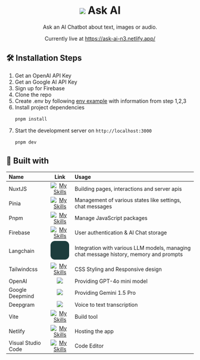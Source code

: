 <h1 align="center">
  <img src="https://github.com/mikechao/ask-ai-nuxt3/blob/master/public/favicon.ico"/>
  Ask AI
</h1>

<p align="center">
  Ask an AI Chatbot about text, images or audio.
</p>

<p align="center">
Currently live at <a href="https://ask-ai-n3.netlify.app">https://ask-ai-n3.netlify.app/</a>
</p>

## 🛠️ Installation Steps

1. Get an OpenAI API Key
2. Get an Google AI API Key
3. Sign up for Firebase
4. Clone the repo
5. Create .env by following [env example](./env-example) with information from step 1,2,3
6. Install project dependencies
   ```bash
   pnpm install
   ```
7. Start the development server on `http://localhost:3000`
   ```bash
   pnpm dev
   ```
## 👷 Built with

| Name | Link | Usage |
| :--- | :---: | :--- |
|NuxtJS|[![My Skills](https://skillicons.dev/icons?i=nuxtjs)](https://nuxt.com/) | Building pages, interactions and server apis | 
|Pinia|[![My Skills](https://skillicons.dev/icons?i=pinia)](https://pinia.vuejs.org/) | Management of various states like settings, chat messages |
|Pnpm|[![My Skills](https://skillicons.dev/icons?i=pnpm)](https://pnpm.io/) | Manage JavaScript packages |
|Firebase|[![My Skills](https://skillicons.dev/icons?i=firebase)](https://firebase.google.com/) | User authentication & AI Chat storage |
|Langchain|<a href="https://js.langchain.com/docs/introduction/"><img src="https://github.com/onemarc/tech-icons/blob/main/icons/langchain.svg" width="50"></a> | Integration with various LLM models, managing chat message history, memory and prompts |
|Tailwindcss|[![My Skills](https://skillicons.dev/icons?i=tailwind)](https://tailwindcss.com/)| CSS Styling and Responsive design |
|OpenAI|<a href="https://openai.com/index/gpt-4o-mini-advancing-cost-efficient-intelligence/"><img src="https://github.com/onemarc/tech-icons/blob/main/icons/openai-dark.svg" width="50"></a>| Providing GPT-4o mini model|
|Google Deepmind|<a href="https://deepmind.google/technologies/gemini/pro/"><img src="https://deepmind.google/static/icons/google_deepmind_48dp.5b470587fe7d.svg"></a>| Providing Gemini 1.5 Pro|
|Deepgram|<a href="https://deepgram.com"><img src="https://deepgram.com/favicon.ico"></a>| Voice to text transcription |
|Vite|[![My Skills](https://skillicons.dev/icons?i=vite)](https://vite.dev)| Build tool |
|Netlify|[![My Skills](https://skillicons.dev/icons?i=netlify)](https://www.netlify.com/)| Hosting the app |
|Visual Studio Code|[![My Skills](https://skillicons.dev/icons?i=vscode)](https://code.visualstudio.com/)| Code Editor |
